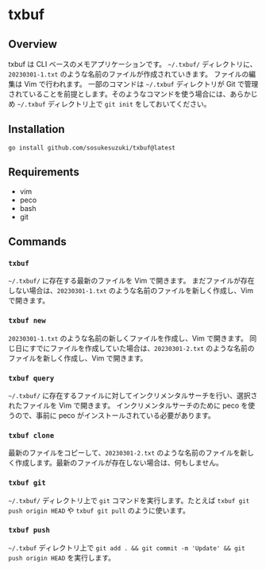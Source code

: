 # txbuf

## Overview

txbuf は CLI ベースのメモアプリケーションです。
`~/.txbuf/` ディレクトリに、`20230301-1.txt` のような名前のファイルが作成されていきます。
ファイルの編集は Vim で行われます。
一部のコマンドは `~/.txbuf` ディレクトリが Git で管理されていることを前提とします。そのようなコマンドを使う場合には、あらかじめ `~/.txbuf` ディレクトリ上で `git init` をしておいてください。

## Installation

```
go install github.com/sosukesuzuki/txbuf@latest
```

## Requirements

- vim
- peco
- bash
- git

## Commands

### `txbuf`

`~/.txbuf/` に存在する最新のファイルを Vim で開きます。
まだファイルが存在しない場合は、`20230301-1.txt` のような名前のファイルを新しく作成し、Vim で開きます。

### `txbuf new`

`20230301-1.txt` のような名前の新しくファイルを作成し、Vim で開きます。
同じ日にすでにファイルを作成していた場合は、`20230301-2.txt` のような名前のファイルを新しく作成し、Vim で開きます。

### `txbuf query`

`~/.txbuf/` に存在するファイルに対してインクリメンタルサーチを行い、選択されたファイルを Vim で開きます。
インクリメンタルサーチのために peco を使うので、事前に peco がインストールされている必要があります。

### `txbuf clone`

最新のファイルをコピーして、`20230301-2.txt` のような名前のファイルを新しく作成します。最新のファイルが存在しない場合は、何もしません。

### `txbuf git`

`~/.txbuf/` ディレクトリ上で `git` コマンドを実行します。たとえば `txbuf git push origin HEAD` や `txbuf git pull` のように使います。

### `txbuf push`

`~/.txbuf` ディレクトリ上で `git add . && git commit -m 'Update' && git push origin HEAD` を実行します。
